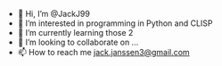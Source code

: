 - 👋 Hi, I’m @JackJ99
- 👀 I’m interested in programming in Python and CLISP
- 🌱 I’m currently learning those 2
- 💞️ I’m looking to collaborate on ...
- 📫 How to reach me jack.janssen3@gmail.com

<!---
JackJ99/JackJ99 is a ✨ special ✨ repository because its `README.md` (this file) appears on your GitHub profile.
You can click the Preview link to take a look at your changes.
--->
